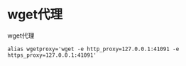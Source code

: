 # wget代理

wget代理

```纯文本
alias wgetproxy='wget -e http_proxy=127.0.0.1:41091 -e https_proxy=127.0.0.1:41091'
```
